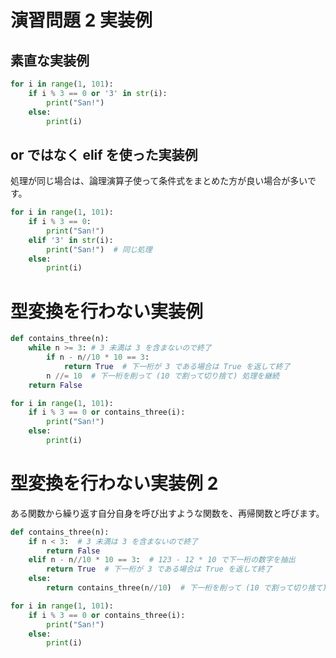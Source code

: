 # 演習問題 2 実装例

## 素直な実装例
```python
for i in range(1, 101):
    if i % 3 == 0 or '3' in str(i):
        print("San!")
    else:
        print(i)
```

## or ではなく elif を使った実装例
処理が同じ場合は、論理演算子使って条件式をまとめた方が良い場合が多いです。
```python
for i in range(1, 101):
    if i % 3 == 0:
        print("San!")
    elif '3' in str(i):
        print("San!")  # 同じ処理
    else:
        print(i)
```

# 型変換を行わない実装例
```python
def contains_three(n):
    while n >= 3: # 3 未満は 3 を含まないので終了
        if n - n//10 * 10 == 3:
            return True  # 下一桁が 3 である場合は True を返して終了
        n //= 10  # 下一桁を削って (10 で割って切り捨て) 処理を継続
    return False

for i in range(1, 101):
    if i % 3 == 0 or contains_three(i):
        print("San!")
    else:
        print(i)
```

# 型変換を行わない実装例 2
ある関数から繰り返す自分自身を呼び出すような関数を、再帰関数と呼びます。
```python
def contains_three(n):
    if n < 3:  # 3 未満は 3 を含まないので終了
        return False
    elif n - n//10 * 10 == 3:  # 123 - 12 * 10 で下一桁の数字を抽出 
        return True  # 下一桁が 3 である場合は True を返して終了
    else:
        return contains_three(n//10)  # 下一桁を削って (10 で割って切り捨て) 再度 contains_three を呼び出す

for i in range(1, 101):
    if i % 3 == 0 or contains_three(i):
        print("San!")
    else:
        print(i)
```